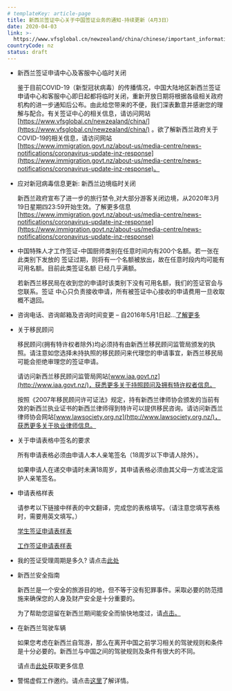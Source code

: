 ```yaml
---
# templateKey: article-page
title: 新西兰签证中心关于中国签证业务的通知-持续更新（4月3日）
date: 2020-04-03
link: >-
  https://www.vfsglobal.cn/newzealand/china/chinese/important_information.html
countryCode: nz
status: draft
---
```

<div class="content_div">

*   <span class="semibold">新西兰签证申请中心及客服中心临时关闭</span>

    鉴于目前COVID-19（新型冠状病毒）的传播情况，中国大陆地区新西兰签证申请中心和客服中心即日起都将临时关闭，重新开放日期将根据各级相关政府机构的进一步通知后公布。由此给您带来的不便，我们深表歉意并感谢您的理解与配合。有关签证中心的相关信息，请访问网站[https://www.vfsglobal.cn/newzealand/china/](https://www.vfsglobal.cn/newzealand/china/) 。欲了解新西兰政府关于COVID-19的相关信息，请访问网站[https://www.immigration.govt.nz/about-us/media-centre/news-notifications/coronavirus-update-inz-response](https://www.immigration.govt.nz/about-us/media-centre/news-notifications/coronavirus-update-inz-response)。

*   <span class="semibold">应对新冠病毒信息更新: 新西兰边境临时关闭</span>

    新西兰政府宣布了进一步的旅行禁令,对大部分游客关闭边境，从2020年3月19日星期四23:59开始生效。了解更多信息[https://www.immigration.govt.nz/about-us/media-centre/news-notifications/coronavirus-update-inz-response](https://www.immigration.govt.nz/about-us/media-centre/news-notifications/coronavirus-update-inz-response)

*   中国特殊人才工作签证-中国厨师类别在任意时间内有200个名额。若一张在此类别下发放的 签证过期，则将有一个名额被放出，故在任意时段内均可能有可用名额。目前此类签证名额 已经几乎满额。

    若新西兰移民局在收到您的申请时该类别下没有可用名额，我们的签证官会与您联系。签证 中心只负责接收申请，所有被签证中心接收的申请费用一旦收取概不退回。

*   咨询电话、咨询邮箱及咨询时间变更 – 自2016年5月1日起…[了解更多](pdf/note-040516.pdf)
*   <span class="semibold">关于移民顾问</span>

    移民顾问(拥有特许权者除外)均必须持有由新西兰移民顾问监管局颁发的执照。请注意如您选择未持执照的移民顾问来代理您的申请事宜，新西兰移民局可能会拒绝审理您的签证申请。

    请访问新西兰移民顾问监管局网站[www.iaa.govt.nz](http://www.iaa.govt.nz/)，获悉更多关于持照顾问及拥有特许权者信息。

    按照《2007年移民顾问许可证法》规定，持有新西兰律师协会颁发的当前有效的新西兰执业证书的新西兰律师得到特许可以提供移民咨询。请访问新西兰律师协会网站[www.lawsociety.org.nz](http://www.lawsociety.org.nz/)，获悉更多关于执业律师信息。

*   <span class="semibold">关于申请表格中签名的要求</span><span class="semibold"></span>

    所有申请表格<span class="semibold">必须</span>由申请人本人亲笔签名（<span class="semibold">18</span><span class="semibold">周岁以下申请人除外</span>）。

    如果申请人在递交申请时未满18周岁，其申请表格<span class="semibold">必须</span>由其父母一方或法定监护人亲笔签名。

*   <span class="semibold">申请表格样表</span>

    请参考以下链接中样表的中文翻译，完成您的表格填写。（<span class="semibold">请注意您</span><span class="semibold">填写表格时，需要用英文填写。</span>）

    [学生签证申请表样表](pdf/Sample_Student_Visa_Application_Form.pdf)

    [工作签证申请表样表](pdf/Sample_Work_Visa_Application_Form.pdf)

*   我的签证受理周期是多久? 请点击[此处](https://www.immigration.govt.nz/about-us/policy-and-law/how-the-immigration-system-operates/visa-application-process/how-long-it-takes-to-process-your-visa-application)
*   <span class="semibold">新西兰安全指南</span>

    新西兰是一个安全的旅游目的地，但不等于没有犯罪事件。采取必要的防范措施来确保您的人身及财产安全是十分重要的。

    为了帮助您逗留在新西兰期间能安全而愉快地度过，请[点击。](https://www.immigration.govt.nz/new-zealand-visas/options/visit/staying-safe-in-new-zealand)

*   <span class="semibold">在新西兰驾驶车辆</span>

    如果您考虑在新西兰自驾游，那么在离开中国之前学习相关的驾驶规则和条件是十分必要的。新西兰与中国之间的驾驶规则及条件有很大的不同。

    请点击[此处](http://www.drivesafe.org.nz/)获取更多信息

*   警惕虚假工作邀约。请点击[这里](disclaimer.html#2)了解详情。

</div>

